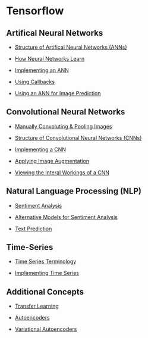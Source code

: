 # Tensorflow

## Artifical Neural Networks

* [Structure of Artifical Neural Networks (ANNs)](./Files/Artificial%20Neural%20Networks%20(Structure).ipynb)

* [How Neural Networks Learn](./Files/Artificial%20Neural%20Networks%20(Learning).ipynb)

* [Implementing an ANN](./Files/Artificial%20Neural%20Networks%20(Algorithm).ipynb)

* [Using Callbacks](./Files/ANN.ipynb)

* [Using an ANN for Image Prediction](./Files/ANN-Images.ipynb)

## Convolutional Neural Networks

* [Manually Convoluting & Pooling Images](./Files/Manual%20Convolution%20&%20Pooling.ipynb)

* [Structure of Convolutional Neural Networks (CNNs)](./Files/Convolutional%20Neural%20Networks%20(Structure).ipynb)

* [Implementing a CNN](./Files/Convolutional%20Neural%20Networks%20(Algorithm).ipynb)

* [Applying Image Augmentation](./Files/Image%20Augmentation.ipynb)

* [Viewing the Interal Workings of a CNN](./Files/CNN.ipynb)

## Natural Language Processing (NLP)

* [Sentiment Analysis](./Files/NLP.ipynb)

* [Alternative Models for Sentiment Analysis](./Files/Alternative%20NLP%20Models.ipynb)

* [Text Prediction](./Files/Text%20Prediction.ipynb)

## Time-Series

* [Time Series Terminology](./Files/Time%20Series%20Forecasting.ipynb)

* [Implementing Time Series](./Files/Time%20Series.ipynb)

## Additional Concepts

* [Transfer Learning](./Files/Transfer%20Learning.ipynb)

* [Autoencoders](./Files/Autoencoders.ipynb)

* [Variational Autoencoders](./Files/Variational%20Autoencoders.ipynb)
